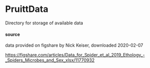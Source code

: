 # PruittData
Directory for storage of available data


#### source

data provided on figshare by Nick Keiser, downloaded 2020-02-07

https://figshare.com/articles/Data_for_Spider_et_al_2019_Ethology_-_Spiders_Microbes_and_Sex_xlsx/11770932